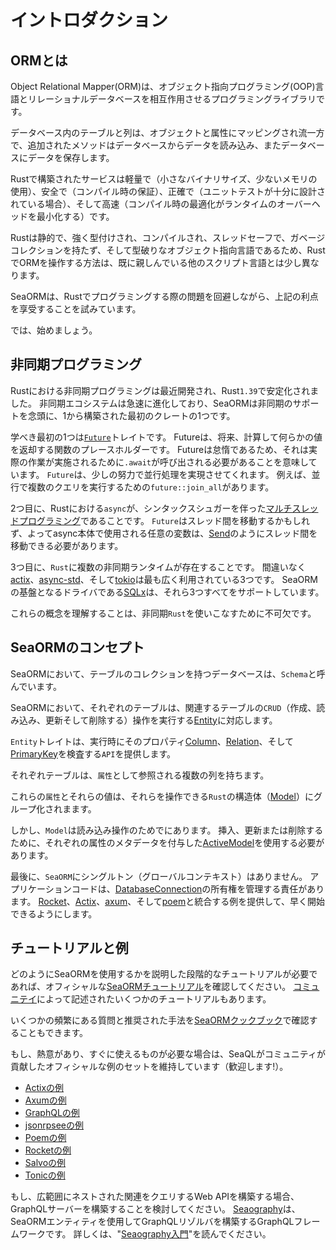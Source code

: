 # イントロダクション

## ORMとは

Object Relational Mapper(ORM)は、オブジェクト指向プログラミング(OOP)言語とリレーショナルデータベースを相互作用させるプログラミングライブラリです。

データベース内のテーブルと列は、オブジェクトと属性にマッピングされ流一方で、追加されたメソッドはデータベースからデータを読み込み、またデータベースにデータを保存します。

Rustで構築されたサービスは軽量で（小さなバイナリサイズ、少ないメモリの使用）、安全で（コンパイル時の保証）、正確で（ユニットテストが十分に設計されている場合）、そして高速（コンパイル時の最適化がランタイムのオーバーヘッドを最小化する）です。

Rustは静的で、強く型付けされ、コンパイルされ、スレッドセーフで、ガベージコレクションを持たず、そして型破りなオブジェクト指向言語であるため、RustでORMを操作する方法は、既に親しんでいる他のスクリプト言語とは少し異なります。

SeaORMは、Rustでプログラミングする際の問題を回避しながら、上記の利点を享受することを試みています。

では、始めましょう。

## 非同期プログラミング

Rustにおける非同期プログラミングは最近開発され、Rust`1.39`で安定化されました。
非同期エコシステムは急速に進化しており、SeaORMは非同期のサポートを念頭に、1から構築された最初のクレートの1つです。

学べき最初の1つは[`Future`](https://www.sea-ql.org/SeaORM/docs/introduction/async#:~:text=learn%20is%20the-,Future,-trait.%20It%27s%20a)トレイトです。
Futureは、将来、計算して何らかの値を返却する関数のプレースホルダーです。
Futureは怠惰であるため、それは実際の作業が実施されるために`.await`が呼び出される必要があることを意味しています。
`Future`は、少しの努力で並行処理を実現させてくれます。
例えば、並行で複数のクエリを実行するための`future::join_all`があります。

2つ目に、Rustにおける`async`が、シンタックスシュガーを伴った[マルチスレッドプログラミング](https://rust-lang.github.io/async-book/03_async_await/01_chapter.html)であることです。
`Future`はスレッド間を移動するかもしれず、よってasync本体で使用される任意の変数は、[Send](https://doc.rust-lang.org/nomicon/send-and-sync.html)のようにスレッド間を移動できる必要があります。

3つ目に、`Rust`に複数の非同期ランタイムが存在することです。
間違いなく[actix](https://crates.io/crates/actix)、[async-std](https://crates.io/crates/async-std)、そして[tokio](https://crates.io/crates/tokio)は最も広く利用されている3つです。
SeaORMの基盤となるドライバである[SQLx](https://crates.io/crates/sqlx)は、それら3つすべてをサポートしています。

これらの概念を理解することは、非同期`Rust`を使いこなすために不可欠です。

## SeaORMのコンセプト

SeaORMにおいて、テーブルのコレクションを持つデータベースは、`Schema`と呼んでいます。

SeaORMにおいて、それぞれのテーブルは、関連するテーブルの`CRUD`（作成、読み込み、更新そして削除する）操作を実行する[Entity](https://www.sea-ql.org/SeaORM/docs/generate-entity/entity-structure#entity)に対応します。

`Entity`トレイトは、実行時にそのプロパティ[Column](https://www.sea-ql.org/SeaORM/docs/generate-entity/entity-structure#column)、[Relation](https://www.sea-ql.org/SeaORM/docs/generate-entity/entity-structure#relation)、そして[PrimaryKey](https://www.sea-ql.org/SeaORM/docs/generate-entity/entity-structure#primary-key)を検査する`API`を提供します。

それぞれテーブルは、`属性`として参照される複数の列を持ちます。

これらの`属性`とそれらの値は、それらを操作できる`Rust`の構造体（[Model](https://www.sea-ql.org/SeaORM/docs/generate-entity/expanded-entity-structure#model)）にグループ化されまます。

しかし、`Model`は読み込み操作のためでにあります。
挿入、更新または削除するために、それぞれの属性のメタデータを付与した[ActiveModel](https://www.sea-ql.org/SeaORM/docs/generate-entity/expanded-entity-structure#active-model)を使用する必要があります。

最後に、`SeaORM`にシングルトン（グローバルコンテキスト）はありません。
アプリケーションコードは、[DatabaseConnection](https://www.sea-ql.org/SeaORM/docs/install-and-config/connection)の所有権を管理する責任があります。
[Rocket](https://github.com/SeaQL/sea-orm/tree/master/examples/rocket_example)、[Actix](https://github.com/SeaQL/sea-orm/tree/master/examples/actix_example)、[axum](https://github.com/SeaQL/sea-orm/tree/master/examples/axum_example)、そして[poem](https://github.com/SeaQL/sea-orm/tree/master/examples/poem_example)と統合する例を提供して、早く開始できるようにします。

## チュートリアルと例

どのようにSeaORMを使用するかを説明した段階的なチュートリアルが必要であれば、オフィシャルな[SeaORMチュートリアル](https://www.sea-ql.org/sea-orm-tutorial/)を確認してください。
[コミュニテイ](https://github.com/SeaQL/sea-orm/blob/master/COMMUNITY.md#learning-resources)によって記述されたいくつかのチュートリアルもあります。

いくつかの頻繁にある質問と推奨された手法を[SeaORMクックブック](https://www.sea-ql.org/sea-orm-cookbook/)で確認することもできます。

もし、熱意があり、すぐに使えるものが必要な場合は、SeaQLがコミュニティが貢献したオフィシャルな例のセットを維持しています（歓迎します!）。

* [Actixの例](https://github.com/SeaQL/sea-orm/tree/master/examples/actix_example)
* [Axumの例](https://github.com/SeaQL/sea-orm/tree/master/examples/axum_example)
* [GraphQLの例](https://github.com/SeaQL/sea-orm/tree/master/examples/graphql_example)
* [jsonrpseeの例](https://github.com/SeaQL/sea-orm/tree/master/examples/jsonrpsee_example)
* [Poemの例](https://github.com/SeaQL/sea-orm/tree/master/examples/poem_example)
* [Rocketの例](https://github.com/SeaQL/sea-orm/tree/master/examples/rocket_example)
* [Salvoの例](https://github.com/SeaQL/sea-orm/tree/master/examples/salvo_example)
* [Tonicの例](https://github.com/SeaQL/sea-orm/tree/master/examples/tonic_example)

もし、広範囲にネストされた関連をクエリするWeb APIを構築する場合、GraphQLサーバーを構築することを検討してください。
[Seaography](https://www.sea-ql.org/Seaography/)は、SeaORMエンティティを使用してGraphQLリゾルバを構築するGraphQLフレームワークです。
詳しくは、"[Seaography入門](https://www.sea-ql.org/blog/2022-09-27-getting-started-with-seaography/)"を読んでください。
